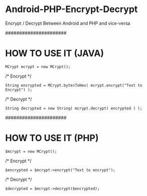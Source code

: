 Android-PHP-Encrypt-Decrypt
===========================

Encrypt / Decrypt Between Android and PHP and vice-versa

######################
# HOW TO USE IT (JAVA)

`MCrypt mcrypt = new MCrypt();`

/* Encrypt */

`String encrypted = MCrypt.bytesToHex( mcrypt.encrypt("Text to Encrypt") );`

/* Decrypt */

`String decrypted = new String( mcrypt.decrypt( encrypted ) );`

######################
# HOW TO USE IT (PHP)

`$mcrypt = new MCrypt();`

/* Encrypt */

`$encrypted = $mcrypt->encrypt("Text to encrypt");`

/* Decrypt */

`$decrypted = $mcrypt->decrypt($encrypted);`

